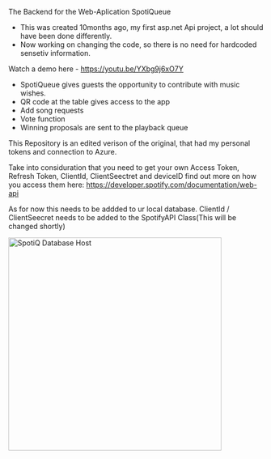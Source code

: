 The Backend for the Web-Aplication SpotiQueue 
- This was created 10months ago, my first asp.net Api project, a lot should have been done differently.
- Now working on changing the code, so there is no need for hardcoded sensetiv information. 

Watch a demo here - https://youtu.be/YXbg9j6xO7Y

- SpotiQueue gives guests the opportunity to contribute with music wishes.
- QR code at the table gives access to the app
- Add song requests
- Vote function
- Winning proposals are sent to the playback queue

This Repository is an edited verison of the original, that had my personal tokens and connection to Azure. 

Take into considuration that you need to get your own Access Token, Refresh Token, ClientId, ClientSeectret and deviceID find out more on how you access them here: https://developer.spotify.com/documentation/web-api

As for now this needs to be addded to ur local database. ClientId / ClientSeecret needs to be added to the SpotifyAPI Class(This will be changed shortly)

<img width="421" alt="SpotiQ Database Host" src="https://github.com/Cordeliamk/SpotiQ-Backend-Public/assets/123935150/b34c4b8f-ec1d-43f5-8536-005c93d7669f">


